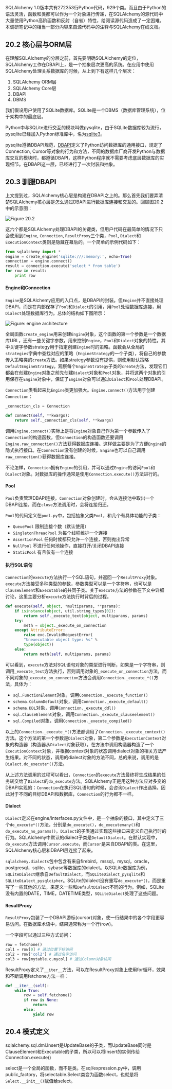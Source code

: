 SQLAlchemy 1.0版本共有272353行Python代码，929个类。而且由于Python的语法灵活，函数和类都可以作为一个对象进行传递，在SQLAlchemy的源代码中大量使用Python高阶函数和反射（自省）特性，给阅读源代码造成了一定困难。本调研笔记中的相当一部分内容来自源代码中的注释与SQLAlchemy在线文档。

## 20.2 核心层与ORM层

在理解SQLAlchemy的分层之前，首先要明确SQLAlchemy的定位，SQLAlchemy工作在DBAPI上，是一个抽象层次更高的系统。在应用中使用SQLAlchemy处理关系数据库的时候，从上到下有这样几个层次：

1. SQLAlchemy ORM层
2. SQLAlchemy Core层
3. DBAPI
4. DBMS

我们假设用户使用了SQLite数据库。SQLite是一个DBMS（数据库管理系统），位于架构中的最底层。

Python中与SQLite进行交互的模块叫做pysqlite，由于SQLite数据库较为流行，pysqlite已经加入Python标准库中，名为[sqlite3][pythonlib-sqlite3]。

[pythonlib-sqlite3]: https://docs.python.org/3/library/sqlite3.html

pysqlite遵循DBAPI规范，[DBAPI][DBAPI]定义了Python访问数据库的通用接口，规定了Connection, Cursor等对象的行为和方法，不同的数据库厂商开发Python与数据库交互的模块时，都遵循DBAPI，这样Python程序就不需要考虑底层数据库的实现细节。在DBAPI这一层，已经进行了一次封装和抽象。

[DBAPI]: https://www.python.org/dev/peps/pep-0249/


## 20.3 驯服DBAPI

上文提到过，SQLAlchemy核心层是构建在DBAPI之上的。那么首先我们要弄清楚SQLAlchemy核心层是怎么通过DBAPI进行数据库连接和交互的。回顾图20.2中的示意图：

![Figure 20.2](https://raw.githubusercontent.com/nettee/SQLAlchemy-survey/master/picture/engine.png)

这六个都是SQLAlchemy处理DBAPI的关键类，但用户代码在最简单的情况下只会使用到`Engine`, `Connection`, `ResultProxy`三个类，`Pool`, `Dialect`和`ExecutionContext`类则是隐藏在幕后的。一个简单的示例代码如下：

```Python
from sqlalchemy import *
engine = create_engine('sqlite:///:memory:', echo=True)
connection = engine.connect()
result = connection.execute('select * from table')
for row in result:
    print row
```

#### Engine和Connection

`Engine`是SQLAlchemy应用的入口点，是DBAPI的封装。但`Engine`并不直接处理DBAPI，而是在内部保存了`Pool`和`Dialect`的引用，用`Pool`处理数据库连接，用`Dialect`处理数据库行为。总体的结构如下图所示：

![Figure: engine architecture](http://docs2.sqlalchemy.org/en/latest/_images/sqla_engine_arch.png)

全局函数`create_engine`用来创建`Engine`对象，这个函数的第一个参数是一个数据库URL，还有一些关键字参数，用来控制`Engine`，`Pool`和`Dialect`对象的特性。其中关键字参数strategy用于指定创建`Engine`时的策略。函数会从全局的`strategies`字典中查找对应的策略（`EngineStrategy`的一个子类），将自己的参数传入策略类的`create`方法。如果strategy参数没有提供，则使用默认策略`DefaultEngineStrategy`。观察每个`EngineStrategy`子类的`create`方法，发现它们都会在创建`Engine`对象之前先创建`Dialect`对象和`Pool`对象，并将这两个对象的引用保存在`Engine`对象中，保证了`Engine`对象可以通过`Dialect`和`Pool`处理DBAPI。

`Connection`类看起来比`Engine`类更加强大。`Engine.connect()`方法用于创建`Connection`：

```Python
_connection_cls = Connection

def connect(self, **kwargs):
    return self._connection_cls(self, **kwargs)
```

调用`Engine.connect()`实际上是将`Engine`对象自己作为第一个参数传入了`Connection`的构造函数，但`Connection`的构造函数还要调用`Engine.raw_connection()`方法获得数据库连接。这样做主要是为了方便`Engine`的隐式执行接口。在`Connection`没有创建的时候，`Engine`也可以自己调用`raw_connection()`获得数据库连接。

不论怎样，`Connection`拥有`Engine`的引用，并可以通过`Engine`的访问`Pool`和`Dialect`对象。对数据库的操作通常是使用`Connection.execute()`方法进行的。

#### Pool

`Pool`负责管理DBAPI连接。`Connection`对象创建时，会从连接池中取出一个DBAPI连接，而在`close`方法调用时，会将连接归还。

`Pool`的代码定义在`pool.py`中，包括抽象父类`Pool`，和几个有具体功能的子类：

+ `QueuePool` 限制连接个数（默认使用）
+ `SingletonThreadPool` 为每个线程维护一个连接
+ `AssertionPool` 任何时候都只允许一个连接，否则抛出异常
+ `NullPool` 不进行任何池操作，直接打开/关闭DBAPI连接
+ `StaticPool` 有且仅有一个连接

#### 执行SQL语句

`Connection`的`execute`方法执行一个SQL语句，并返回一个`ResultProxy`对象。`execute`方法接受多种类型的参数，参数类型可以是一个字符串，也可以是`ClauseElement`和`Executable`的共同子类。关于`execute`方法的参数在下文中详细讨论，这里主要分析`execute`方法执行时背后的过程。

```Python
def execute(self, object, *multiparams, **params):
    if isinstance(object, util.string_types[0]):
        return self._execute_text(object, multiparams, params)
    try:
        meth = object._execute_on_connection
    except AttributeError:
        raise exc.InvalidRequestError(
        "Unexecutable object type: %s" %
        type(object))
    else:
        return meth(self, multiparams, params)
```

可以看到，`execute`方法对SQL语句对象的类型进行判断，如果是一个字符串，则调用`_execute_text`方法执行，否则调用对象的`_execute_on_connection`方法，而不同对象的`_execute_on_connection`方法会调用`Connection._execute_*()`方法，具体为：

+ `sql.FunctionElement`对象，调用`Connection._execute_function()`
+ `schema.ColumnDefault`对象，调用`Connection._execute_default()`
+ `schema.DDL`对象，调用`Connection._execute_ddl()`
+ `sql.ClauseElement`对象，调用`Connection._execute_clauseelement()`
+ `sql.Compiled`对象，调用`Connection._execute_compiled()`

以上的`Connection._execute_*()`方法都调用了`Connection._execute_context()`方法。这个方法的第一个参数是`Dialect`对象，第二个参数是`ExecutionContext`对象的构造器（构造器从`Dialect`对象获取）。在方法中调用构造器构造了一个`ExecutionContext`对象，并根据context对象的状态调用dialect对象的相关方法产生结果。对不同的状态，调用的dialect对象的方法不同，总的来说，调用的是`Dialect.do_execute*()`方法。

从上述方法调用的过程可以看出，`Connection`的`execute`方法最终将生成结果的任务转交给了`Dialect`的`do_execute`方法。SQLAlchemy正是用这种方法应对多变的DBAPI实现的：`Connection`在执行SQL语句的时候，会咨询`Dialect`作出选择。因此对于不同的目标DBAPI和数据库，`Connection`的行为都不一样。

#### Dialect

`Dialect`定义在engine/interfaces.py文件中，是一个抽象的接口，其中定义了三个`do_execute*()`方法，分别是`do_execute()`，`do_executemany()`和`do_execute_no_params()`。`Dialect`的子类通过实现这些接口来定义自己执行时的行为。SQLAlchemy中默认的dialect子类是`DefaultDialect`。在默认实现中，`do_execute`方法调用`Cursor.execute`，而`Cursor`是来自DBAPI的类。在这里，SQLAlchemy核心层和DBAPI层连接了起来。

`sqlalchemy.dialects`包中包含有来自firebird，mssql，mysql，oracle，postgresql，sqlite，sybase等数据库的dialect。以SQLite数据库为例，`SQLiteDialect`继承自`DefaultDialect`，而`SQLiteDialect_pysqlite`和`SQLiteDialect_pysqlcipher`。SQLite的dialect没有重写`do_execute*()`，而是重写了一些其他的方法，来定义一些和`DefaultDialect`不同的行为。例如，SQLite没有内置的DATE，TIME，DATETIME类型，`SQLiteDialect`处理了这些问题。

#### ResultProxy

`ResultProxy`包装了一个DBAPI游标(cursor)对象，使一行结果中的各个字段更容易访问。在数据库术语中，结果通常称为一个行(row)。

一个字段可以通过三种方式访问：

```Python
row = fetchone()
col1 = row[0] # 通过位置下标访问
col2 = row['col2'] # 通过名字访问
col3 = row[mytable.c.mycol] # 通过Column对象访问
```

ResultProxy定义了`__iter__`方法，可以在ResultProxy对象上使用for循环，效果和不断调用fetchone方法一样：

```Python
def __iter__(self):
    while True:
        row = self.fetchone()
        if row is None:
            return
        else:
            yield row
```



## 20.4 模式定义

sqlalchemy.sql.dml.Insert是UpdateBase的子类，而UpdateBase同时是ClauseElement和Executable的子类，所以可以将Insert的实例传给Connection.execute()

select是一个全局的函数，而不是类。在sql/expression.py中，调用public_factory，将selectable.Select类变为函数select，也就是将
`Select.__init__()`赋值给select。

